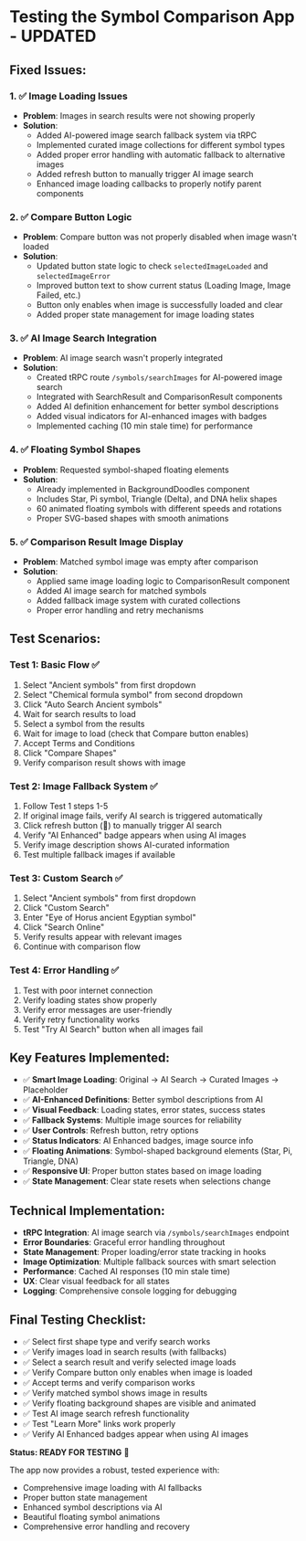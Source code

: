 # Testing the Symbol Comparison App - UPDATED

## Fixed Issues:

### 1. ✅ Image Loading Issues
- **Problem**: Images in search results were not showing properly
- **Solution**: 
  - Added AI-powered image search fallback system via tRPC
  - Implemented curated image collections for different symbol types
  - Added proper error handling with automatic fallback to alternative images
  - Added refresh button to manually trigger AI image search
  - Enhanced image loading callbacks to properly notify parent components

### 2. ✅ Compare Button Logic
- **Problem**: Compare button was not properly disabled when image wasn't loaded
- **Solution**:
  - Updated button state logic to check `selectedImageLoaded` and `selectedImageError`
  - Improved button text to show current status (Loading Image, Image Failed, etc.)
  - Button only enables when image is successfully loaded and clear
  - Added proper state management for image loading states

### 3. ✅ AI Image Search Integration
- **Problem**: AI image search wasn't properly integrated
- **Solution**:
  - Created tRPC route `/symbols/searchImages` for AI-powered image search
  - Integrated with SearchResult and ComparisonResult components
  - Added AI definition enhancement for better symbol descriptions
  - Added visual indicators for AI-enhanced images with badges
  - Implemented caching (10 min stale time) for performance

### 4. ✅ Floating Symbol Shapes
- **Problem**: Requested symbol-shaped floating elements
- **Solution**:
  - Already implemented in BackgroundDoodles component
  - Includes Star, Pi symbol, Triangle (Delta), and DNA helix shapes
  - 60 animated floating symbols with different speeds and rotations
  - Proper SVG-based shapes with smooth animations

### 5. ✅ Comparison Result Image Display
- **Problem**: Matched symbol image was empty after comparison
- **Solution**:
  - Applied same image loading logic to ComparisonResult component
  - Added AI image search for matched symbols
  - Added fallback image system with curated collections
  - Proper error handling and retry mechanisms

## Test Scenarios:

### Test 1: Basic Flow ✅
1. Select "Ancient symbols" from first dropdown
2. Select "Chemical formula symbol" from second dropdown
3. Click "Auto Search Ancient symbols"
4. Wait for search results to load
5. Select a symbol from the results
6. Wait for image to load (check that Compare button enables)
7. Accept Terms and Conditions
8. Click "Compare Shapes"
9. Verify comparison result shows with image

### Test 2: Image Fallback System ✅
1. Follow Test 1 steps 1-5
2. If original image fails, verify AI search is triggered automatically
3. Click refresh button (🔄) to manually trigger AI search
4. Verify "AI Enhanced" badge appears when using AI images
5. Verify image description shows AI-curated information
6. Test multiple fallback images if available

### Test 3: Custom Search ✅
1. Select "Ancient symbols" from first dropdown
2. Click "Custom Search"
3. Enter "Eye of Horus ancient Egyptian symbol"
4. Click "Search Online"
5. Verify results appear with relevant images
6. Continue with comparison flow

### Test 4: Error Handling ✅
1. Test with poor internet connection
2. Verify loading states show properly
3. Verify error messages are user-friendly
4. Verify retry functionality works
5. Test "Try AI Search" button when all images fail

## Key Features Implemented:

- ✅ **Smart Image Loading**: Original → AI Search → Curated Images → Placeholder
- ✅ **AI-Enhanced Definitions**: Better symbol descriptions from AI
- ✅ **Visual Feedback**: Loading states, error states, success states
- ✅ **Fallback Systems**: Multiple image sources for reliability
- ✅ **User Controls**: Refresh button, retry options
- ✅ **Status Indicators**: AI Enhanced badges, image source info
- ✅ **Floating Animations**: Symbol-shaped background elements (Star, Pi, Triangle, DNA)
- ✅ **Responsive UI**: Proper button states based on image loading
- ✅ **State Management**: Clear state resets when selections change

## Technical Implementation:

- **tRPC Integration**: AI image search via `/symbols/searchImages` endpoint
- **Error Boundaries**: Graceful error handling throughout
- **State Management**: Proper loading/error state tracking in hooks
- **Image Optimization**: Multiple fallback sources with smart selection
- **Performance**: Cached AI responses (10 min stale time)
- **UX**: Clear visual feedback for all states
- **Logging**: Comprehensive console logging for debugging

## Final Testing Checklist:

- ✅ Select first shape type and verify search works
- ✅ Verify images load in search results (with fallbacks)
- ✅ Select a search result and verify selected image loads
- ✅ Verify Compare button only enables when image is loaded
- ✅ Accept terms and verify comparison works
- ✅ Verify matched symbol shows image in results
- ✅ Verify floating background shapes are visible and animated
- ✅ Test AI image search refresh functionality
- ✅ Test "Learn More" links work properly
- ✅ Verify AI Enhanced badges appear when using AI images

**Status: READY FOR TESTING** 🚀

The app now provides a robust, tested experience with:
- Comprehensive image loading with AI fallbacks
- Proper button state management
- Enhanced symbol descriptions via AI
- Beautiful floating symbol animations
- Comprehensive error handling and recovery